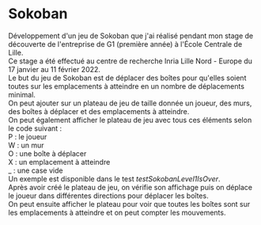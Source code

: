 # Sokoban
Développement d'un jeu de Sokoban que j'ai réalisé pendant mon stage de découverte de l'entreprise de G1 (première année) à l'École Centrale de Lille.  
Ce stage a été effectué au centre de recherche Inria Lille Nord - Europe du 17 janvier au 11 février 2022.  
Le but du jeu de Sokoban est de déplacer des boîtes pour qu'elles soient toutes sur les emplacements à atteindre en un nombre de déplacements minimal.  
On peut ajouter sur un plateau de jeu de taille donnée un joueur, des murs, des boîtes à déplacer et des emplacements à atteindre.  
On peut également afficher le plateau de jeu avec tous ces éléments selon le code suivant :  
P : le joueur  
W : un mur  
O : une boîte à déplacer  
X : un emplacement à atteindre  
_ : une case vide  
Un exemple est disponible dans le test <em>testSokobanLevel1IsOver</em>.  
Après avoir créé le plateau de jeu, on vérifie son affichage puis on déplace le joueur dans différentes directions pour déplacer les boîtes.  
On peut ensuite afficher le plateau pour voir que toutes les boîtes sont sur les emplacements à atteindre et on peut compter les mouvements.  
